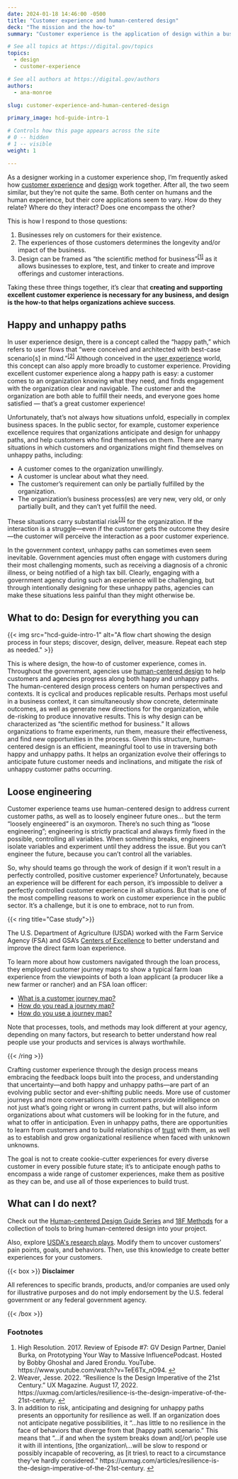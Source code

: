 ```yaml
---
date: 2024-01-18 14:46:00 -0500
title: "Customer experience and human-centered design"
deck: "The mission and the how-to"
summary: "Customer experience is the application of design within a business context to craft the human experience."

# See all topics at https://digital.gov/topics
topics:
  - design
  - customer-experience

# See all authors at https://digital.gov/authors
authors:
  - ana-monroe

slug: customer-experience-and-human-centered-design

primary_image: hcd-guide-intro-1

# Controls how this page appears across the site
# 0 -- hidden
# 1 -- visible
weight: 1

---
```


As a designer working in a customer experience shop, I’m frequently asked how [customer experience](https://digital.gov/topics/customer-experience) and [design](https://digital.gov/topics/design) work together. After all, the two seem similar, but they’re not quite the same. Both center on humans and the human experience, but their core applications seem to vary. How do they relate? Where do they interact? Does one encompass the other?

This is how I respond to those questions:

1. Businesses rely on customers for their existence.
2. The experiences of those customers determines the longevity and/or impact of the business.
3. Design can be framed as “the scientific method for business”<sup><a aria-describedby="footnote-label" href="#fn1" id="footnotes-ref1">[1]</a></sup> as it allows businesses to explore, test, and tinker to create and improve offerings and customer interactions.

Taking these three things together, it’s clear that **creating and supporting excellent customer experience is necessary for any business, and design is the how-to that helps organizations achieve success**.

## Happy and unhappy paths

In user experience design, there is a concept called the “happy path,” which refers to user flows that “were conceived and architected with best-case scenario\[s] in mind.”<sup><a aria-describedby="footnote-label" href="#fn2" id="footnotes-ref2">[2]</a></sup> Although conceived in the [user experience](https://digital.gov/topics/user-experience/) world, this concept can also apply more broadly to customer experience. Providing excellent customer experience along a happy path is easy: a customer comes to an organization knowing what they need, and finds engagement with the organization clear and navigable. The customer and the organization are both able to fulfill their needs, and everyone goes home satisfied — that’s a great customer experience!

Unfortunately, that’s not always how situations unfold, especially in complex business spaces. In the public sector, for example, customer experience excellence requires that organizations anticipate and design for unhappy paths, and help customers who find themselves on them. There are many situations in which customers and organizations might find themselves on unhappy paths, including:

* A customer comes to the organization unwillingly.
* A customer is unclear about what they need.
* The customer’s requirement can only be partially fulfilled by the organization.
* The organization’s business process(es) are very new, very old, or only partially built, and they can’t yet fulfill the need.

These situations carry substantial risk<sup><a aria-describedby="footnote-label" href="#fn3" id="footnotes-ref3">[3]</a></sup> for the organization. If the interaction is a struggle—even if the customer gets the outcome they desire—the customer will perceive the interaction as a poor customer experience.

In the government context, unhappy paths can sometimes even seem inevitable. Government agencies must often engage with customers during their most challenging moments, such as receiving a diagnosis of a chronic illness, or being notified of a high tax bill. Clearly, engaging with a government agency during such an experience will be challenging, but through intentionally designing for these unhappy paths, agencies can make these situations less painful than they might otherwise be.

## What to do: Design for everything you can

{{< img src="hcd-guide-intro-1" alt="A flow chart showing the design process in four steps; discover, design, deliver, measure. Repeat each step as needed." >}}

This is where design, the how-to of customer experience, comes in. Throughout the government, agencies use [human-centered design](https://digital.gov/guides/hcd/) to help customers and agencies progress along both happy and unhappy paths. The human-centered design process centers on human perspectives and contexts. It is cyclical and produces replicable results. Perhaps most useful in a business context, it can simultaneously show concrete, determinate outcomes, as well as generate new directions for the organization, while de-risking to produce innovative results. This is why design can be characterized as “the scientific method for business.” It allows organizations to frame experiments, run them, measure their effectiveness, and find new opportunities in the process. Given this structure, human-centered design is an efficient, meaningful tool to use in traversing both happy and unhappy paths. It helps an organization evolve their offerings to anticipate future customer needs and inclinations, and mitigate the risk of unhappy customer paths occurring.

## Loose engineering

Customer experience teams use human-centered design to address current customer paths, as well as to loosely engineer future ones... but the term “loosely engineered” is an oxymoron. There’s no such thing as “loose engineering”; engineering is strictly practical and always firmly fixed in the possible, controlling all variables. When something breaks, engineers isolate variables and experiment until they address the issue. But you can’t engineer the future, because you can’t control all the variables.

So, why should teams go through the work of design if it won’t result in a perfectly controlled, positive customer experience? Unfortunately, because an experience will be different for each person, it’s impossible to deliver a perfectly controlled customer experience in all situations. But that is one of the most compelling reasons to work on customer experience in the public sector. It’s a challenge, but it is one to embrace, not to run from.

{{< ring title="Case study">}}

The U.S. Department of Agriculture (USDA) worked with the Farm Service Agency (FSA) and GSA’s [Centers of Excellence](https://coe.gsa.gov/) to better understand and improve the direct farm loan experience.

To learn more about how customers navigated through the loan process, they employed customer journey maps to show a typical farm loan experience from the viewpoints of both a loan applicant (a producer like a new farmer or rancher) and an FSA loan officer:

* [What is a customer journey map?](https://coe.gsa.gov/2019/04/17/cx-update-9.html)
* [How do you read a journey map?](https://coe.gsa.gov/2019/04/24/cx-update-10.html)
* [How do you use a journey map?](https://coe.gsa.gov/2019/05/01/cx-update-11.html)

Note that processes, tools, and methods may look different at your agency, depending on many factors, but research to better understand how real people use your products and services is always worthwhile.

{{< /ring >}}

Crafting customer experience through the design process means embracing the feedback loops built into the process, and understanding that uncertainty—and both happy and unhappy paths—are part of an evolving public sector and ever-shifting public needs. More use of customer journeys and more conversations with customers provide intelligence on not just what’s going right or wrong in current paths, but will also inform organizations about what customers will be looking for in the future, and what to offer in anticipation. Even in unhappy paths, there are opportunities to learn from customers and to build relationships of [trust](https://digital.gov/topics/trust/) with them, as well as to establish and grow organizational resilience when faced with unknown unknowns.

The goal is not to create cookie-cutter experiences for every diverse customer in every possible future state; it’s to anticipate enough paths to encompass a wide range of customer experiences, make them as positive as they can be, and use all of those experiences to build trust.

## What can I do next?

Check out the [Human-centered Design Guide Series](https://digital.gov/guides/hcd/) and [18F Methods](https://methods.18f.gov/) for a collection of tools to bring human-centered design into your project.

Also, explore [USDA's research plays](https://www.usda.gov/digital-strategy/research). Modify them to uncover customers’ pain points, goals, and behaviors. Then, use this knowledge to create better experiences for your customers.

{{< box >}} **Disclaimer**

All references to specific brands, products, and/or companies are used only for illustrative purposes and do not imply endorsement by the U.S. federal government or any federal government agency.

{{< /box >}}

<footer>
<h3 id="footnote-label">Footnotes</h3>

<ol>
<li id="fn1">High Resolution. 2017. Review of Episode #7: GV Design Partner, Daniel Burka, on Prototyping Your Way to Massive InfluencePodcast. Hosted by Bobby Ghoshal and Jared Erondu. YouTube. https://www.youtube.com/watch?v=TeE6Tx_nO94. <a href="#footnotes-ref1" aria-label="Back to content">↩</a></li>

<li id="fn2">Weaver, Jesse. 2022. “Resilience Is the Design Imperative of the 21st Century.” UX Magazine. August 17, 2022. https://uxmag.com/articles/resilience-is-the-design-imperative-of-the-21st-century. <a href="#footnotes-ref2" aria-label="Back to content">↩</a></li>

<li id="fn3">In addition to risk, anticipating and designing for unhappy paths presents an opportunity for resilience as well. If an organization does not anticipate negative possibilities, it “...has little to no resilience in the face of behaviors that diverge from that &#91;happy path&#92; scenario.” This means that “...if and when the system breaks down and&#91;/or&#92; people use it with ill intentions, &#91;the organization&#92;...will be slow to respond or possibly incapable of recovering, as &#91;it tries&#92; to react to a circumstance they’ve hardly considered.” https://uxmag.com/articles/resilience-is-the-design-imperative-of-the-21st-century. <a href="#footnotes-ref3" aria-label="Back to content">↩</a></li>
</ol>
</footer>
